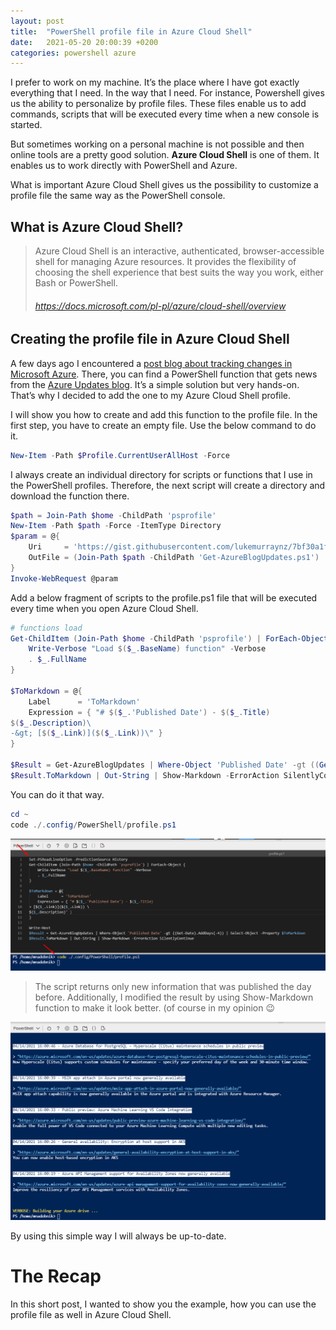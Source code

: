 ```yaml
---
layout: post
title:  "PowerShell profile file in Azure Cloud Shell"
date:   2021-05-20 20:00:39 +0200
categories: powershell azure
---
```


I prefer to work on my machine. It’s the place where I have got exactly everything that I need. In the way that I need. For instance, Powershell gives us the ability to personalize by profile files. These files enable us to add commands, scripts that will be executed every time when a new console is started.

But sometimes working on a personal machine is not possible and then online tools are a pretty good solution. **Azure Cloud Shell** is one of them. It enables us to work directly with PowerShell and Azure.

What is important Azure Cloud Shell gives us the possibility to customize a profile file the same way as the PowerShell console.

## What is Azure Cloud Shell?
> Azure Cloud Shell is an interactive, authenticated, browser-accessible shell for managing Azure resources. It provides the flexibility of choosing the shell experience that best suits the way you work, either Bash or PowerShell.
> ###### https://docs.microsoft.com/pl-pl/azure/cloud-shell/overview

## Creating the profile file in Azure Cloud Shell
A few days ago I encountered a [post blog about tracking changes in Microsoft Azure](https://luke.geek.nz/keep-up-to-date-with-latest-changes-on-azure-using-powershell). There, you can find a PowerShell function that gets news from the [Azure Updates blog](https://azure.microsoft.com/en-us/updates/). It’s a simple solution but very hands-on. That’s why I decided to add the one to my Azure Cloud Shell profile.

I will show you how to create and add this function to the profile file. In the first step, you have to create an empty file. Use the below command to do it.

```powershell
New-Item -Path $Profile.CurrentUserAllHost -Force
```

I always create an individual directory for scripts or functions that I use in the PowerShell profiles. Therefore, the next script will create a directory and download the function there.

```powershell
$path = Join-Path $home -ChildPath 'psprofile'
New-Item -Path $path -Force -ItemType Directory
$param = @{
    Uri     = 'https://gist.githubusercontent.com/lukemurraynz/7bf30a1f0f5f12e622e2bbe11ff7033d/raw/85641ed9a2cbbe1ab2a97de6948e45e2b6328930/Get-AzureBlogUpdates.ps1'
    OutFile = (Join-Path $path -ChildPath 'Get-AzureBlogUpdates.ps1')
}
Invoke-WebRequest @param
```

Add a below fragment of scripts to the profile.ps1 file that will be executed every time when you open Azure Cloud Shell.

```powershell
# functions load
Get-ChildItem (Join-Path $home -ChildPath 'psprofile') | ForEach-Object {
    Write-Verbose "Load $($_.BaseName) function" -Verbose
    . $_.FullName
}

$ToMarkdown = @{
    Label      = 'ToMarkdown'
    Expression = { "# $($_.'Published Date') - $($_.Title)
$($_.Description)\
-&gt; [$($_.Link)]($($_.Link))\" }
}

$Result = Get-AzureBlogUpdates | Where-Object 'Published Date' -gt ((Get-Date).AddDays(-2)) | Select-Object -Property $ToMarkdown
$Result.ToMarkdown | Out-String | Show-Markdown -ErrorAction SilentlyContinue
```

You can do it that way.

```powershell
cd ~
code ./.config/PowerShell/profile.ps1
```
![Creating the profile file in Azure Cloud Shell](/assets/images/azure-cloud-shell-profile.png)

> The script returns only new information that was published the day before. Additionally, I modified the result by using Show-Markdown function to make it look better. (of course in my opinion 😉

![Azure blog](/assets/images/Azure-news.png)

By using this simple way I will always be up-to-date.

# The Recap

In this short post, I wanted to show you the example, how you can use the profile file as well in Azure Cloud Shell.
